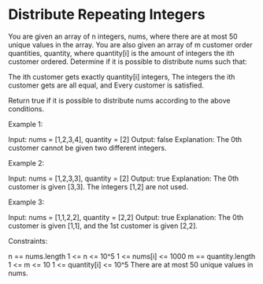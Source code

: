 # Distribute Repeating Integers

You are given an array of n integers, nums, where there are at most 50 unique values in the array. You are also given an array of m customer order quantities, quantity, where quantity[i] is the amount of integers the ith customer ordered. Determine if it is possible to distribute nums such that:

The ith customer gets exactly quantity[i] integers,
The integers the ith customer gets are all equal, and
Every customer is satisfied.

Return true if it is possible to distribute nums according to the above conditions.

Example 1:

Input: nums = [1,2,3,4], quantity = [2]
Output: false
Explanation: The 0th customer cannot be given two different integers.

Example 2:

Input: nums = [1,2,3,3], quantity = [2]
Output: true
Explanation: The 0th customer is given [3,3]. The integers [1,2] are not used.

Example 3:

Input: nums = [1,1,2,2], quantity = [2,2]
Output: true
Explanation: The 0th customer is given [1,1], and the 1st customer is given [2,2].

Constraints:

n == nums.length
1 <= n <= 10^5
1 <= nums[i] <= 1000
m == quantity.length
1 <= m <= 10
1 <= quantity[i] <= 10^5
There are at most 50 unique values in nums.
